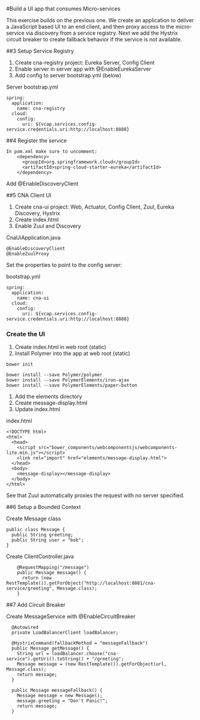 #Build a UI app that consumes Micro-services

This exercise builds on the previous one.  We create an application to deliver a JavaScript based 
UI to an end client, and then proxy access to the micro-service via discovery from a service registry.  Next
we add the Hystrix circuit breaker to create fallback behavior if the service is not available.


##3 Setup Service Registry

1. Create cna-registry project: Eureka Server, Config Client
2. Enable server in server app with @EnableEurekaServer
3. Add config to server bootstrap.yml (below)

Server bootstrap.yml
```
spring:
  application:
    name: cna-registry
  cloud:
    config:
      uri: ${vcap.services.config-service.credentials.uri:http://localhost:8888}
```

##4 Register the service

```
In pom.xml make sure to uncomment:
    <dependency>
      <groupId>org.springframework.cloud</groupId>
      <artifactId>spring-cloud-starter-eureka</artifactId>
    </dependency>
```

Add @EnableDiscoveryClient


##5 CNA Client UI

1. Create cna-ui project: Web, Actuator, Config Client, Zuul, Eureka Discovery, Hystrix
2. Create index.html
3. Enable Zuul and Discovery

CnaUiApplication.java
```
@EnableDiscoveryClient
@EnableZuulProxy
```

Set the properties to point to the config server:

bootstrap.yml
```
spring:
  application:
    name: cna-ui
  cloud:
    config:
      uri: ${vcap.services.config-service.credentials.uri:http://localhost:8888}
```

### Create the UI

1. Create index.html in web root (static)
2. Install Polymer into the app at web root (static)

```
bower init

bower install --save Polymer/polymer
bower install --save PolymerElements/iron-ajax
bower install --save PolymerElements/paper-button
```

1. Add the elements directory
2. Create message-display.html
3. Update index.html

index.html
```
<!DOCTYPE html>
<html>
  <head>
    <script src="bower_components/webcomponentsjs/webcomponents-lite.min.js"></script>
    <link rel="import" href="elements/message-display.html">
  </head>
  <body>
    <message-display></message-display>
  </body>
</html>
```

See that Zuul automatically proxies the request with no server specified.

##6 Setup a Bounded Context

Create Message class

```
public class Message {
  public String greeting;
  public String user = "bob";
}
```

Create ClientController.java
```
    @RequestMapping("/message")
    public Message message() {
      return (new RestTemplate()).getForObject("http://localhost:8081/cna-service/greeting", Message.class);
    }
```

##7 Add Circuit Breaker

Create MessageService with @EnableCircuitBreaker

```
  @Autowired
  private LoadBalancerClient loadBalancer;

  @HystrixCommand(fallbackMethod = "messageFallback")
  public Message getMessage() {
    String url = loadBalancer.choose("cna-service").getUri().toString() + "/greeting";
    Message message = (new RestTemplate()).getForObject(url, Message.class);
    return message;
  }

  public Message messageFallback() {
    Message message = new Message();
    message.greeting = "Don't Panic!";
    return message;
  }
```
